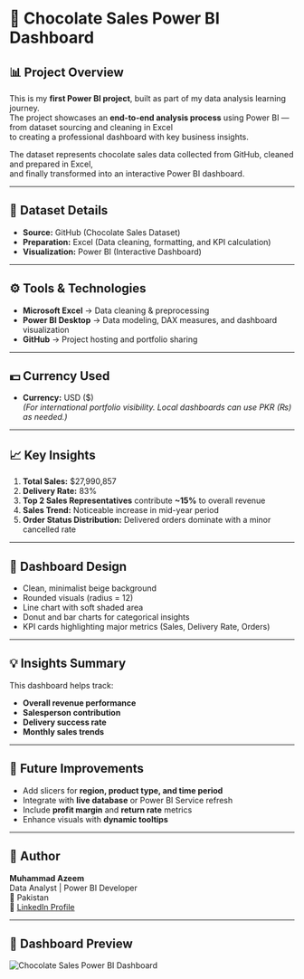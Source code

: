 # 🍫 Chocolate Sales Power BI Dashboard

## 📊 Project Overview
This is my **first Power BI project**, built as part of my data analysis learning journey.  
The project showcases an **end-to-end analysis process** using Power BI — from dataset sourcing and cleaning in Excel  
to creating a professional dashboard with key business insights.

The dataset represents chocolate sales data collected from GitHub, cleaned and prepared in Excel,  
and finally transformed into an interactive Power BI dashboard.

---

## 🧾 Dataset Details
- **Source:** GitHub (Chocolate Sales Dataset)  
- **Preparation:** Excel (Data cleaning, formatting, and KPI calculation)  
- **Visualization:** Power BI (Interactive Dashboard)

---

## ⚙️ Tools & Technologies
- **Microsoft Excel** → Data cleaning & preprocessing  
- **Power BI Desktop** → Data modeling, DAX measures, and dashboard visualization  
- **GitHub** → Project hosting and portfolio sharing

---

## 💵 Currency Used
- **Currency:** USD ($)  
*(For international portfolio visibility. Local dashboards can use PKR (₨) as needed.)*

---

## 📈 Key Insights
1. **Total Sales:** $27,990,857  
2. **Delivery Rate:** 83%  
3. **Top 2 Sales Representatives** contribute **~15%** to overall revenue  
4. **Sales Trend:** Noticeable increase in mid-year period  
5. **Order Status Distribution:** Delivered orders dominate with a minor cancelled rate  

---

## 🎨 Dashboard Design
- Clean, minimalist beige background  
- Rounded visuals (radius = 12)  
- Line chart with soft shaded area  
- Donut and bar charts for categorical insights  
- KPI cards highlighting major metrics (Sales, Delivery Rate, Orders)

---

## 💡 Insights Summary
This dashboard helps track:
- **Overall revenue performance**
- **Salesperson contribution**
- **Delivery success rate**
- **Monthly sales trends**

---

## 🚀 Future Improvements
- Add slicers for **region, product type, and time period**
- Integrate with **live database** or Power BI Service refresh  
- Include **profit margin** and **return rate** metrics  
- Enhance visuals with **dynamic tooltips**

---

## 🧠 Author
**Muhammad Azeem**  
Data Analyst | Power BI Developer  
📍 Pakistan  
🔗 [LinkedIn Profile](https://www.linkedin.com/in/)

---

## 📸 Dashboard Preview
![Chocolate Sales Power BI Dashboard](Final.JPG)
